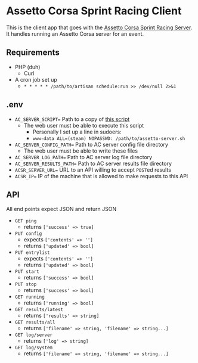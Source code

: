 # Assetto Corsa Sprint Racing Client

This is the client app that goes with the [Assetto Corsa Sprint Racing Server](https://github.com/rickselby/acsr-server).
It handles running an Assetto Corsa server for an event.

## Requirements

* PHP (duh)
    * Curl
* A cron job set up
    * `* * * * * /path/to/artisan schedule:run >> /dev/null 2>&1`
## .env

* `AC_SERVER_SCRIPT=` Path to a copy of [this script](https://github.com/rickselby/AssettoCorsaLinuxScripts)
    * The web user must be able to execute this script
        * Personally I set up a line in sudoers:
        * `www-data ALL=(steam) NOPASSWD: /path/to/assetto-server.sh`
* `AC_SERVER_CONFIG_PATH=` Path to AC server config file directory
    * The web user must be able to write these files
* `AC_SERVER_LOG_PATH=` Path to AC server log file directory
* `AC_SERVER_RESULTS_PATH=` Path to AC server results file directory
* `ACSR_SERVER_URL=` URL to an API willing to accept `POST`ed results
* `ACSR_IP=` IP of the machine that is allowed to make requests to this API

## API

All end points expect JSON and return JSON

* `GET ping`
    * returns `['success' => true]` 
* `PUT config` 
    * expects `['contents' => '']`
    * returns `['updated' => bool]`
* `PUT entrylist` 
    * expects `['contents' => '']`
    * returns `['updated' => bool]`
* `PUT start`
    * returns `['success' => bool]`
* `PUT stop`
    * returns `['success' => bool]`
* `GET running`
    * returns `['running' => bool]`
* `GET results/latest`
    * returns `['results' => string]`
* `GET results/all`
    * returns `['filename' => string, 'filename' => string...]` 
* `GET log/server`
    * returns `['log' => string]`
* `GET log/system`
    * returns `['filename' => string, 'filename' => string...]` 
